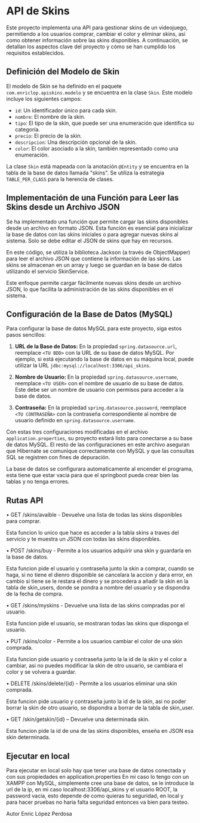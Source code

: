 # API de Skins

Este proyecto implementa una API para gestionar skins de un videojuego, permitiendo a los usuarios comprar, cambiar el color y eliminar skins, así como obtener información sobre las skins disponibles. A continuación, se detallan los aspectos clave del proyecto y cómo se han cumplido los requisitos establecidos.

## Definición del Modelo de Skin

El modelo de Skin se ha definido en el paquete `com.enriclop.apiskins.modelo` y se encuentra en la clase `Skin`. Este modelo incluye los siguientes campos:

- `id`: Un identificador único para cada skin.
- `nombre`: El nombre de la skin.
- `tipo`: El tipo de la skin, que puede ser una enumeración que identifica su categoría.
- `precio`: El precio de la skin.
- `descripcion`: Una descripción opcional de la skin.
- `color`: El color asociado a la skin, también representado como una enumeración.

La clase `Skin` está mapeada con la anotación `@Entity` y se encuentra en la tabla de la base de datos llamada "skins". Se utiliza la estrategia `TABLE_PER_CLASS` para la herencia de clases.

## Implementación de una Función para Leer las Skins desde un Archivo JSON

Se ha implementado una función que permite cargar las skins disponibles desde un archivo en formato JSON. Esta función es esencial para inicializar la base de datos con las skins iniciales o para agregar nuevas skins al sistema. Solo se debe editar el JSON de skins que hay en recursos.

En este código, se utiliza la biblioteca Jackson (a través de ObjectMapper) para leer el archivo JSON que contiene la información de las skins. Las skins se almacenan en un array y luego se guardan en la base de datos utilizando el servicio SkinService.

Este enfoque permite cargar fácilmente nuevas skins desde un archivo JSON, lo que facilita la administración de las skins disponibles en el sistema.

## Configuración de la Base de Datos (MySQL)

Para configurar la base de datos MySQL para este proyecto, siga estos pasos sencillos:

1. **URL de la Base de Datos:** En la propiedad `spring.datasource.url`, reemplace `<TU BDD>` con la URL de su base de datos MySQL. Por ejemplo, si está ejecutando la base de datos en su máquina local, puede utilizar la URL `jdbc:mysql://localhost:3306/api_skins`.

2. **Nombre de Usuario:** En la propiedad `spring.datasource.username`, reemplace `<TU USER>` con el nombre de usuario de su base de datos. Este debe ser un nombre de usuario con permisos para acceder a la base de datos.

3. **Contraseña:** En la propiedad `spring.datasource.password`, reemplace `<TU CONTRASEÑA>` con la contraseña correspondiente al nombre de usuario definido en `spring.datasource.username`.

Con estas tres configuraciones modificadas en el archivo `application.properties`, su proyecto estará listo para conectarse a su base de datos MySQL. El resto de las configuraciones en este archivo aseguran que Hibernate se comunique correctamente con MySQL y que las consultas SQL se registren con fines de depuración.

La base de datos se configurara automaticamente al encender el programa, esta tiene que estar vacia para que el springboot pueda crear bien las tablas y no tenga errores.

## Rutas API

• GET /skins/avaible - Devuelve una lista de todas las skins disponibles para comprar.

Esta funcion lo unico que hace es acceder a la tabla skins a traves del servicio y te muestra un JSON con todas las skins disponibles.

• POST /skins/buy - Permite a los usuarios adquirir una skin y guardarla en la base de
datos.

Esta funcion pide el usuario y contraseña junto la skin a comprar, cuando se haga, si no tiene el dienro disponible se cancelara la accion y dara error, en cambio si tiene se le restara el dinero y se procedera a añadir la skin en la tabla de skin_users, donde se pondra a nombre del usuario y se dispondra de la fecha de compra.

• GET /skins/myskins - Devuelve una lista de las skins compradas por el usuario.

Esta funcion pide el usuario, se mostraran todas las skins que disponga el usuario.

• PUT /skins/color - Permite a los usuarios cambiar el color de una skin comprada.

Esta funcion pide usuario y contraseña junto la la id de la skin y el color a cambiar, asi no puedes modificar la skin de otro usuario, se cambiara el color y se volvera a guardar.

• DELETE /skins/delete/{id} - Permite a los usuarios eliminar una skin comprada.

Esta funcion pide usuario y contraseña junto la id de la skin, asi no poder borrar la skin de otro usuario, se dispondra a borrar de la tabla de skin_user.

• GET /skin/getskin/{id} – Devuelve una determinada skin. 

Esta funcion pide la id de una de las skins disponibles, enseña en JSON esa skin determinada.

## Ejecutar en local

Para ejecutar en local solo hay que tener una base de datos conectada y con sus propiedades en application.properties
En mi caso lo tengo con un XAMPP con MySQL, simplemente cree una base de datos, se le introduce la url de la ip, en mi caso localhost:3306/api_skins y el usuario ROOT, la password vacia, esto depende de como quieras tu seguridad, en local y para hacer pruebas no haria falta seguridad entonces va bien para testeo.


Autor
Enric López Perdosa
